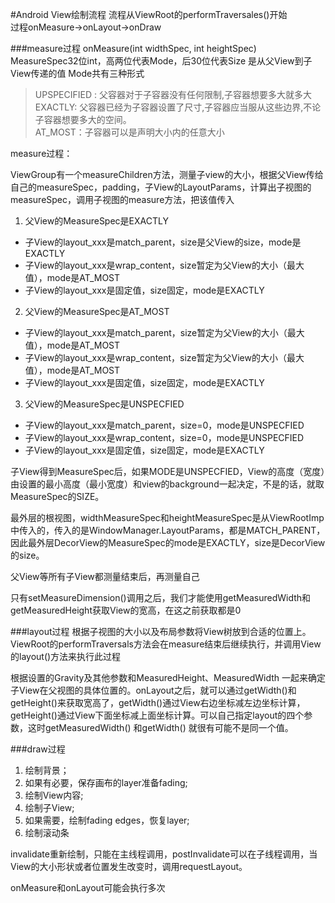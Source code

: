 #Android View绘制流程
流程从ViewRoot的performTraversales()开始      
过程onMeasure->onLayout->onDraw

###measure过程
onMeasure(int widthSpec, int heightSpec)    
MeasureSpec32位int，高两位代表Mode，后30位代表Size
是从父View到子View传递的值
Mode共有三种形式
>UPSPECIFIED : 父容器对于子容器没有任何限制,子容器想要多大就多大    
>EXACTLY: 父容器已经为子容器设置了尺寸,子容器应当服从这些边界,不论子容器想要多大的空间。    
>AT_MOST：子容器可以是声明大小内的任意大小

measure过程：	
    
ViewGroup有一个measureChildren方法，测量子view的大小，根据父View传给自己的measureSpec，padding，子View的LayoutParams，计算出子视图的measureSpec，调用子视图的measure方法，把该值传入

1. 父View的MeasureSpec是EXACTLY		
 * 子View的layout\_xxx是match\_parent，size是父View的size，mode是EXACTLY
 * 子View的layout\_xxx是wrap\_content，size暂定为父View的大小（最大值），mode是AT\_MOST
 * 子View的layout\_xxx是固定值，size固定，mode是EXACTLY
2. 父View的MeasureSpec是AT_MOST			
 * 子View的layout\_xxx是match\_parent，size暂定为父View的大小（最大值），mode是AT\_MOST
 * 子View的layout\_xxx是wrap\_content，size暂定为父View的大小（最大值），mode是AT\_MOST
 * 子View的layout\_xxx是固定值，size固定，mode是EXACTLY
3. 父View的MeasureSpec是UNSPECFIED			
 * 子View的layout_xxx是match\_parent，size=0，mode是UNSPECFIED
 * 子View的layout_xxx是wrap\_content，size=0，mode是UNSPECFIED
 * 子View的layout_xxx是固定值，size固定，mode是EXACTLY

子View得到MeasureSpec后，如果MODE是UNSPECFIED，View的高度（宽度）由设置的最小高度（最小宽度）和view的background一起决定，不是的话，就取MeasureSpec的SIZE。

最外层的根视图，widthMeasureSpec和heightMeasureSpec是从ViewRootImp中传入的，传入的是WindowManager.LayoutParams，都是MATCH\_PARENT，因此最外层DecorView的MeasureSpec的mode是EXACTLY，size是DecorView的size。      
   
父View等所有子View都测量结束后，再测量自己        
      
只有setMeasureDimension()调用之后，我们才能使用getMeasuredWidth和getMeasuredHeight获取View的宽高，在这之前获取都是0


###layout过程
根据子视图的大小以及布局参数将View树放到合适的位置上。ViewRoot的performTraversals方法会在measure结束后继续执行，并调用View的layout()方法来执行此过程     
    

根据设置的Gravity及其他参数和MeasuredHeight、MeasuredWidth 一起来确定子View在父视图的具体位置的。onLayout之后，就可以通过getWidth()和getHeight()来获取宽高了，getWidth()通过View右边坐标减左边坐标计算，getHeight()通过View下面坐标减上面坐标计算。可以自己指定layout的四个参数，这时getMeasuredWidth() 和getWidth() 就很有可能不是同一个值。


###draw过程
1. 绘制背景；
2. 如果有必要，保存画布的layer准备fading;
3. 绘制View内容;
4. 绘制子View;
5. 如果需要，绘制fading edges，恢复layer;
6. 绘制滚动条




invalidate重新绘制，只能在主线程调用，postInvalidate可以在子线程调用，当View的大小形状或者位置发生改变时，调用requestLayout。


onMeasure和onLayout可能会执行多次